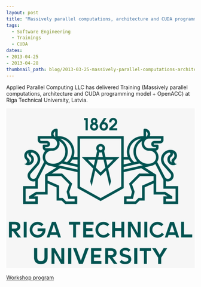 ```yaml
---
layout: post
title: "Massively parallel computations, architecture and CUDA programming model + OpenACC"
tags:
  - Software Engineering
  - Trainings
  - CUDA
dates:
- 2013-04-25
- 2013-04-28
thumbnail_path: blog/2013-03-25-massively-parallel-computations-architecture-and-cuda-programming-model-openacc-riga-technical-university/university_logo.png
---
```


Applied Parallel Computing LLC has delivered Training (Massively parallel computations, architecture and CUDA programming model + OpenACC) at Riga Technical University, Latvia.

![alt text](\assets\img\blog\2013-03-25-massively-parallel-computations-architecture-and-cuda-programming-model-openacc-riga-technical-university/university_logo.png "Logo Title Text 1")

[Workshop program](\assets\img\blog\2013-03-25-massively-parallel-computations-architecture-and-cuda-programming-model-openacc-riga-technical-university/Riga_March2013.pdf)
